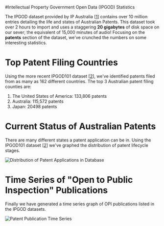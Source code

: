 #Intellectual Property Government Open Data (IPGOD) Statistics

The IPGOD dataset provided by IP Australia [[1]] contains over 10 million entries detailing the life and states of Australian Patents. This dataset took over 2 hours to import and uses a staggering __20 gigabytes__ of disk space on our sever; the equivalent of 15,000 minutes of audio! Focusing on the __patents__ section of the dataset, we've crunched the numbers on some interesting statistics.

# Top Patent Filing Countries

Using the more recent IPGOD101 dataset [[2]], we've identified patents filed from as many as 162 different countries. The top 3 Australian patent filing counties are:

  1. The United States of America: 133,806 patents
  2. Australia: 115,572 patents
  3. Japan: 20498 patents

# Current Status of Australian Patents

There are many different states a patent application can be in. Using the IPGOD101 dataset [[2]] we've graphed the distribution of patent lifecycle stages.

![Distribution of Patent Applications in Database](/static/Statuscount.png)


# Time Series of "Open to Public Inspection" Publications

Finally we have generated a time series graph of OPI publications listed in the IPGOD datasets.

![Patent Publication Time Series](/static/OPpubcount.png)

[1]: https://data.gov.au/dataset/ntellectual-property-government-open-data-2015
[2]: https://data.gov.au/dataset/ntellectual-property-government-open-data-2015/resource/fb0078f3-c164-4d95-b1fd-e72d5d6d2324?inner_span=True
